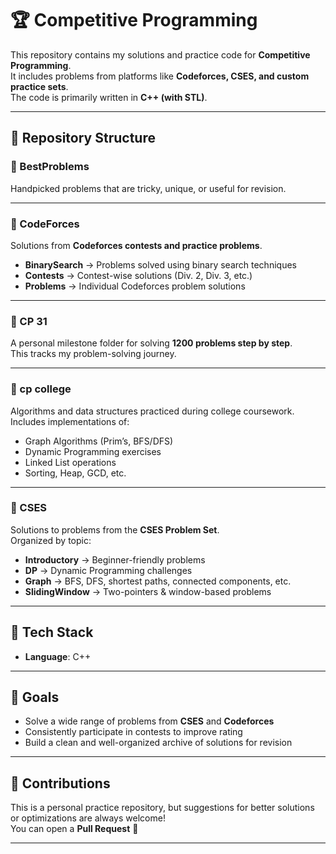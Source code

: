 # 🏆 Competitive Programming 

This repository contains my solutions and practice code for **Competitive Programming**.  
It includes problems from platforms like **Codeforces, CSES, and custom practice sets**.  
The code is primarily written in **C++ (with STL)**.

---

## 📂 Repository Structure

### 🔹 BestProblems
Handpicked problems that are tricky, unique, or useful for revision.  

---

### 🔹 CodeForces
Solutions from **Codeforces contests and practice problems**.  
- **BinarySearch** → Problems solved using binary search techniques  
- **Contests** → Contest-wise solutions (Div. 2, Div. 3, etc.)  
- **Problems** → Individual Codeforces problem solutions  

---

### 🔹 CP 31
A personal milestone folder for solving **1200 problems step by step**.  
This tracks my problem-solving journey.  

---

### 🔹 cp college
Algorithms and data structures practiced during college coursework.  
Includes implementations of:  
- Graph Algorithms (Prim’s, BFS/DFS)  
- Dynamic Programming exercises  
- Linked List operations  
- Sorting, Heap, GCD, etc.  

---

### 🔹 CSES
Solutions to problems from the **CSES Problem Set**.  
Organized by topic:
- **Introductory** → Beginner-friendly problems  
- **DP** → Dynamic Programming challenges  
- **Graph** → BFS, DFS, shortest paths, connected components, etc. 
- **SlidingWindow** → Two-pointers & window-based problems  

---

## 🚀 Tech Stack
- **Language**: C++  


---

## 🎯 Goals
- Solve a wide range of problems from **CSES** and **Codeforces**  
- Consistently participate in contests to improve rating  
- Build a clean and well-organized archive of solutions for revision  

---

## 🤝 Contributions
This is a personal practice repository, but suggestions for better solutions or optimizations are always welcome!  
You can open a **Pull Request** 🚀  

---

<!-- ## ⭐ Acknowledgements
- [Codeforces](https://codeforces.com/)  
- [CSES Problem Set](https://cses.fi/problemset/)  
- The CP community for constant motivation 🙌  

--- -->
